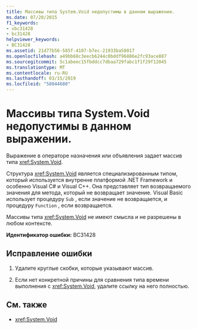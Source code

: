 ```yaml
---
title: Массивы типа System.Void недопустимы в данном выражении.
ms.date: 07/20/2015
f1_keywords:
- vbc31428
- bc31428
helpviewer_keywords:
- BC31428
ms.assetid: 21d77b56-585f-4107-b7ec-21933ba58017
ms.openlocfilehash: a49bb68c3eecb6244c0bddf96886e2fc93ace887
ms.sourcegitcommit: 5c1abeec15fbddcc7dbaa729fabc1f1f29f12045
ms.translationtype: MT
ms.contentlocale: ru-RU
ms.lasthandoff: 03/15/2019
ms.locfileid: "58044680"
---
```

# <a name="arrays-of-type-systemvoid-are-not-allowed-in-this-expression"></a>Массивы типа System.Void недопустимы в данном выражении.
Выражение в операторе назначения или объявления задает массив типа <xref:System.Void>.  
  
 Структура <xref:System.Void> является специализированным типом, который используется внутренне платформой .NET Framework и особенно Visual C# и Visual C++. Она представляет тип возвращаемого значения для метода, который не возвращает значение. Visual Basic использует процедуру `Sub` , если значение не возвращается, и процедуру `Function` , если возвращается.  
  
 Массивы типа <xref:System.Void> не имеют смысла и не разрешены в любом контексте.  
  
 **Идентификатор ошибки:** BC31428  
  
## <a name="to-correct-this-error"></a>Исправление ошибки  
  
1.  Удалите круглые скобки, которые указывают массив.  
  
2.  Если нет конкретной причины для сравнения типа времени выполнения с <xref:System.Void>, удалите ссылку на него полностью.  
  
## <a name="see-also"></a>См. также

- <xref:System.Void>
